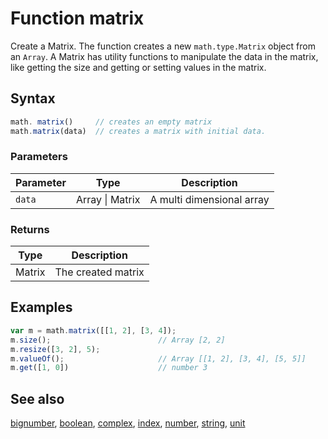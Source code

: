 # Function matrix

Create a Matrix. The function creates a new `math.type.Matrix` object from
an `Array`. A Matrix has utility functions to manipulate the data in the
matrix, like getting the size and getting or setting values in the matrix.


## Syntax

```js
math. matrix()     // creates an empty matrix
math.matrix(data)  // creates a matrix with initial data.
```

### Parameters

Parameter | Type | Description
--------- | ---- | -----------
`data` | Array &#124; Matrix | A multi dimensional array

### Returns

Type | Description
---- | -----------
Matrix | The created matrix


## Examples

```js
var m = math.matrix([[1, 2], [3, 4]);
m.size();                        // Array [2, 2]
m.resize([3, 2], 5);
m.valueOf();                     // Array [[1, 2], [3, 4], [5, 5]]
m.get([1, 0])                    // number 3
```


## See also

[bignumber](bignumber.md),
[boolean](boolean.md),
[complex](complex.md),
[index](index.md),
[number](number.md),
[string](string.md),
[unit](unit.md)


<!-- Note: This file is automatically generated from source code comments. Changes made in this file will be overridden. -->
